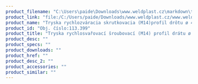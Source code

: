 ```yaml
---
product_filename: "C:\Users\paide\Downloads\www.weldplast.cz\markdown\tryska-rychlosvarovaci-sroubovaci-m14-profil-dratu-o-4-mm-se-stehovacim-raminkem.md"
product_link: "file:/C:/Users/paide/Downloads/www.weldplast.cz/www.weldplast.cz/sk/tryska-rychlosvarovaci-sroubovaci-m14-profil-dratu-o-4-mm-se-stehovacim-raminkem"
product_name: "Tryska rychlozváracia skrutkovacia (M14)profil drôtu ø 4 mm se stehovacím ramienkom"
product_id: "Obj. číslo:113.399"
product_title: "Tryska rychlosvařovací šroubovací (M14) profil drátu ø 4 mm se stehovacím | Weldplast"
product_desc: ""
product_specs: ""
product_downloads: ""
product_href: ""
product_desc_2: ""
product_accessories: ""
product_similar: ""
---
```

